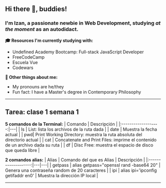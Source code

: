 ## Hi there 👋, buddies!
### I'm Izan, a passionate newbie in Web Development, studying *at the moment* as an autodidact.


**🎓 Resources I'm currently studying with:**
 - Undefined Academy Bootcamp: Full-stack JavaScript Developer
 - FreeCodeCamp
 - Escuela Vue
 - Codewars
 
**👀 Other things about me:**
- My pronouns are he/they
- Fun fact: I have a Master's degree in Contemporary Philosophy

***
## Tarea: clase 1 semana 1

**5 comandos de la Terminal:**
| Comando | Descripción |
|:-------------------:|---|
| ls | List: lista los archivos de la ruta dada | 
| date | Muestra la fecha actual | 
| pwd| Print Working Directory: muestra la ruta absoluta del directorio actual |
| cat | Concatenate and Print Files: imprime el contenido de un archivo dada su ruta |
| df | Disc Free: muestra el espacio de disco que queda libre |


**2 comandos alias:**
| Alias | Comando del que es Alias | Descripción |
|:-------------------:|---|---|
| getpass | alias getpass="openssl rand -base64 20" | Genera una contraseña random de 20 caracteres |
| ipi | alias ipi='ipconfig getifaddr en0' | Muestra la dirección IP local |

***



